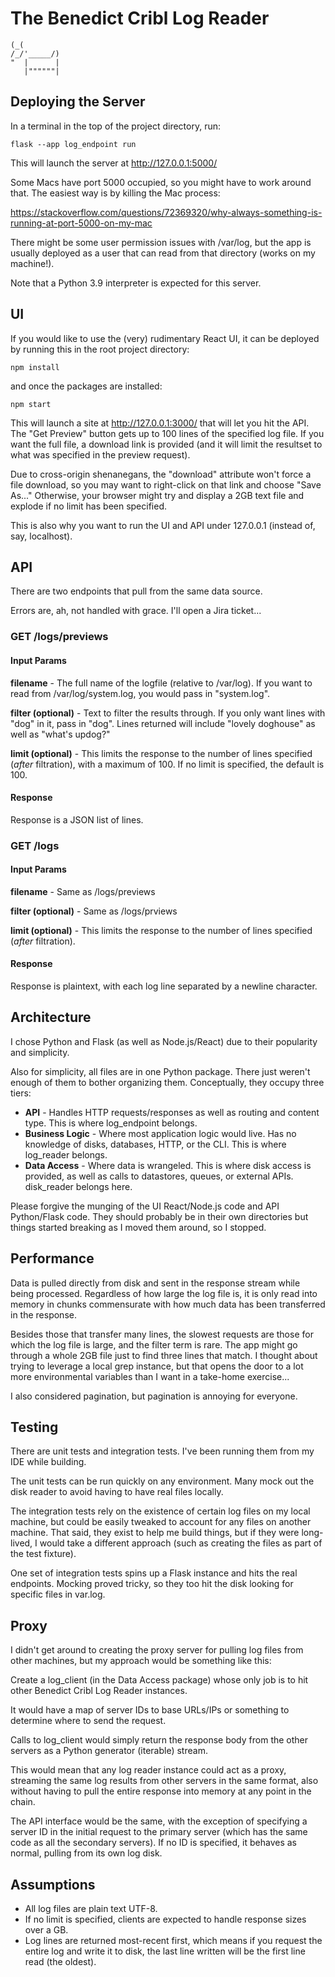 # The Benedict Cribl Log Reader
```
(_(
/_/'_____/)
"  |      |
   |""""""|
```
## Deploying the Server
In a terminal in the top of the project directory, run:

```commandline
flask --app log_endpoint run
```
This will launch the server at http://127.0.0.1:5000/

Some Macs have port 5000 occupied, so you might have to work around
that. The easiest way is by killing the Mac process:

https://stackoverflow.com/questions/72369320/why-always-something-is-running-at-port-5000-on-my-mac

There might be some user permission issues with /var/log, but the
app is usually deployed as a user that can read from that
directory (works on my machine!).

Note that a Python 3.9 interpreter is expected for this server.

## UI
If you would like to use the (very) rudimentary React UI, it can
be deployed by running this in the root project directory:
```commandline
npm install
```
and once the packages are installed:
```commandline
npm start
```
This will launch a site at http://127.0.0.1:3000/ that will let
you hit the API. The "Get Preview" button gets up to 100 lines of
the specified log file. If you want the full file, a download link
is provided (and it will limit the resultset to what was specified
in the preview request).

Due to cross-origin shenanegans, the "download" attribute won't
force a file download, so you may want to right-click on that link
and choose "Save As..." Otherwise, your browser might try and
display a 2GB text file and explode if no limit has been specified.

This is also why you want to run the UI and API under 127.0.0.1
(instead of, say, localhost).

## API

There are two endpoints that pull from the same data source.

Errors are, ah, not handled with grace. I'll open a Jira ticket...

### GET /logs/previews
#### Input Params
**filename** - The full name of the logfile (relative to /var/log).
If you want to read from /var/log/system.log, you would pass in
"system.log".

**filter (optional)** - Text to filter the results through. If you
only want lines with "dog" in it, pass in "dog". Lines returned will
include "lovely doghouse" as well as "what's updog?"

**limit (optional)** - This limits the response to the number of
lines specified (*after* filtration), with a maximum of 100. If no
limit is specified, the default is 100.

#### Response
Response is a JSON list of lines.

### GET /logs
#### Input Params
**filename** - Same as /logs/previews

**filter (optional)** - Same as /logs/prviews

**limit (optional)** - This limits the response to the number of
lines specified (*after* filtration).

#### Response
Response is plaintext, with each log line separated by a newline
character.

## Architecture
I chose Python and Flask (as well as Node.js/React) due to their
popularity and simplicity.

Also for simplicity, all files are in one Python package. There
just weren't enough of them to bother organizing them.
Conceptually, they occupy three tiers:

- **API** - Handles HTTP requests/responses as
well as routing and content type. This is where log_endpoint
belongs.
- **Business Logic** - Where most application logic
would live. Has  no knowledge of disks, databases, HTTP, or the
CLI. This is where log_reader belongs.
- **Data Access** - Where data is wrangeled. This is where disk
access is provided, as well as calls to datastores, queues, or
external APIs. disk_reader belongs here.

Please forgive the munging of the UI React/Node.js code and API
Python/Flask code. They should probably be in their own directories
but things started breaking as I moved them around, so I stopped.

## Performance
Data is pulled directly from disk and sent in the response stream
while being processed. Regardless of how large the log file is, it
is only read into memory in chunks commensurate with how much data
has been transferred in the response.

Besides those that transfer many lines, the slowest requests are
those for which the log file is large, and the filter term is rare.
The app might go through a whole 2GB file just to find three lines
that match. I thought about trying to leverage a local grep
instance, but that opens the door to a lot more environmental
variables than I want in a take-home exercise...

I also considered pagination, but pagination is annoying for
everyone.

## Testing

There are unit tests and integration tests. I've been running them
from my IDE while building.

The unit tests can be run quickly on any environment. Many mock
out the disk reader to avoid having to have real files locally.

The integration tests rely on the existence of certain log files
on my local machine, but could be easily tweaked to account for any
files on another machine. That said, they exist to help me build
things, but if they were long-lived, I would take a different
approach (such as creating the files as part of the
test fixture).

One set of integration tests spins up a Flask instance and hits
the real endpoints. Mocking proved tricky, so they too hit the
disk looking for specific files in var.log.

## Proxy
I didn't get around to creating the proxy server for pulling log
files from other machines, but my approach would be something
like this:

Create a log_client (in the Data Access package) whose only job is
to hit other Benedict Cribl Log Reader instances.

It would have a map of server IDs to base URLs/IPs or something
to determine where to send the request.

Calls to log_client would simply return the response body
from the other servers as a Python generator (iterable) stream.

This would mean that any log reader instance could act as a proxy,
streaming the same log results from other servers in the same
format, also without having to pull the entire response into memory at any point in the chain.

The API interface would be the same, with the exception of 
specifying a server ID in the initial request to the primary server
(which has the same code as all the secondary servers). If no ID
is specified, it behaves as normal, pulling from its own log disk.

## Assumptions
- All log files are plain text UTF-8.
- If no limit is specified, clients are expected to handle
response sizes over a GB.
- Log lines are returned most-recent first, which means if you
request the entire log and write it to disk, the last line written
will be the first line read (the oldest).
